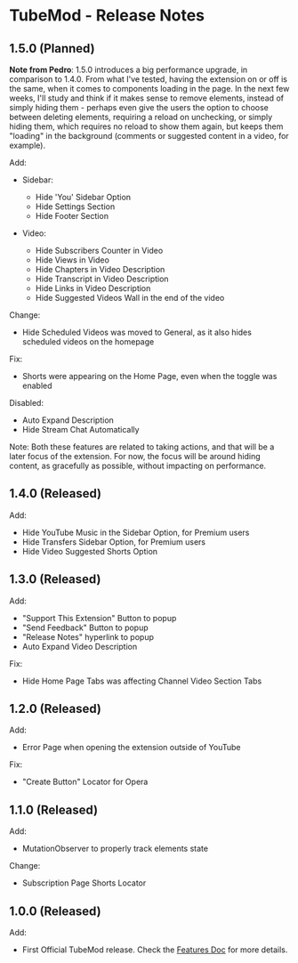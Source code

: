 # TubeMod - Release Notes

## 1.5.0 (Planned)

**Note from Pedro**: 1.5.0 introduces a big performance upgrade, in comparison to 1.4.0. From what I've tested, having the extension on or off is the same, when it comes to components loading in the page. In the next few weeks, I'll study and think if it makes sense to remove elements, instead of simply hiding them - perhaps even give the users the option to choose between deleting elements, requiring a reload on unchecking, or simply hiding them, which requires no reload to show them again, but keeps them "loading" in the background (comments or suggested content in a video, for example).

Add:

- Sidebar:
  - Hide 'You' Sidebar Option
  - Hide Settings Section
  - Hide Footer Section

- Video:
  - Hide Subscribers Counter in Video
  - Hide Views in Video
  - Hide Chapters in Video Description
  - Hide Transcript in Video Description
  - Hide Links in Video Description
  - Hide Suggested Videos Wall in the end of the video

Change:

- Hide Scheduled Videos was moved to General, as it also hides scheduled videos on the homepage

Fix:

- Shorts were appearing on the Home Page, even when the toggle was enabled

Disabled:

- Auto Expand Description 
- Hide Stream Chat Automatically

Note: Both these features are related to taking actions, and that will be a later focus of the extension. For now, the focus will be around hiding content, as gracefully as possible, without impacting on performance.

## 1.4.0 (Released)

Add:

- Hide YouTube Music in the Sidebar Option, for Premium users
- Hide Transfers Sidebar Option, for Premium users
- Hide Video Suggested Shorts Option

## 1.3.0 (Released)

Add:

- "Support This Extension" Button to popup
- "Send Feedback" Button to popup
- "Release Notes" hyperlink to popup
- Auto Expand Video Description

Fix:

- Hide Home Page Tabs was affecting Channel Video Section Tabs

## 1.2.0 (Released)

Add:

- Error Page when opening the extension outside of YouTube

Fix:

- "Create Button" Locator for Opera

## 1.1.0 (Released)

Add:

- MutationObserver to properly track elements state

Change:

- Subscription Page Shorts Locator

## 1.0.0 (Released)

Add:

- First Official TubeMod release. Check the [Features Doc](Features.md) for more details.
